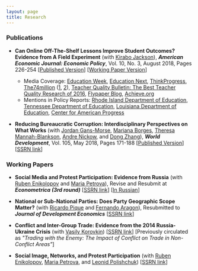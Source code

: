 ```yaml
---
layout: page
title: Research
---
```

### Publications

* **Can Online Off-The-Shelf Lessons Improve Student Outcomes? Evidence from A Field Experiment** (with [Kirabo Jackson](https://works.bepress.com/c_kirabo_jackson/)), ***American Economic Journal: Economic Policy***, Vol. 10, No. 3, August 2018, Pages 226-254
[[Published Version](https://www.aeaweb.org/articles?id=10.1257/pol.20170211)]
[[Working Paper Version](assets/AEJ_revised_version.pdf)]
    * Media Coverage: [Education Week](http://blogs.edweek.org/edweek/curriculum/2016/07/study_give_teachers_lesson_plans_not_professional_development.html?_ga=1.70657623.674026287.1468278369&cmp=SOC-SHR-twitter), [Education Next](https://www.educationnext.org/in-the-news-give-weak-teachers-good-lesson-plans-not-professional-development/), [ThinkProgress](https://thinkprogress.org/its-the-classroom-stupid-education-reform-needs-to-focus-on-teaching-and-learning-c5f67457ba7c/), [The74million](https://www.the74million.org/) ([1](https://www.the74million.org/article/the-74-interview-kirabo-jackson-on-the-importance-of-school-spending-soft-skills-and-teacher-quality/), [2](https://www.the74million.org/article/mcdougald-weisskirk-want-all-students-to-learn-make-sure-their-teachers-get-great-content-for-their-classrooms/)), [Teacher Quality Bulletin: The Best Teacher Quality Research of 2016](https://www.nctq.org/blog/The-best-teacher-quality-research-of-2016!), [Flypaper Blog](https://fordhaminstitute.org/national/commentary/can-online-lesson-plans-simplify-teaching), [Achieve.org](https://www.achieve.org/files/IMResearch2.0.pdf)
    * Mentions in Policy Reports: [Rhode Island Department of Education](https://www.ride.ri.gov/Portals/0/Uploads/Documents/Instruction-and-Assessment-World-Class-Standards/Curriculum/Curriculum%20Data%20Slides_public_final.pdf), [Tennessee Department of Education](https://www.tn.gov/content/dam/tn/stateboardofeducation/documents/sbe_workshop_january_25_2018/1-25-18%20Read%20to%20be%20Ready%20Update.pdf), [Louisiana Department of Education](https://www.louisianabelieves.com/docs/default-source/teacher-toolbox-resources/2017-pd-planning-guide-(fillable).pdf?sfvrsn=8), [Center for American Progress](https://www.americanprogress.org/issues/education-k-12/reports/2018/08/29/454705/curriculum-reform-nations-largest-school-districts/)

* **Reducing Bureaucratic Corruption: Interdisciplinary Perspectives on What Works** (with [Jordan Gans-Morse](http://faculty.wcas.northwestern.edu/~jlg562/index.html), [Mariana Borges](https://www.marianaborges.info), [Theresa Mannah-Blankson](http://blogs.umass.edu/towusuda/), [Andre Nickow](https://scholar.google.com/citations?user=suy4wDQAAAAJ&hl=en), and [Dong Zhang](https://sites.google.com/site/poliscidongzhang/)), ***World Development***, Vol. 105, May 2018, Pages 171-188
[[Published Version](https://www.sciencedirect.com/science/article/pii/S0305750X17304084)]
[[SSRN link](https://papers.ssrn.com/sol3/papers.cfm?abstract_id=2930520)]

### Working Papers

* **Social Media and Protest Participation: Evidence from Russia** (with [Ruben Enikolopov](https://sites.google.com/site/rubenenikolopov/) and [Maria Petrova](https://sites.google.com/site/mariapetrovaphd/)), Revise and Resubmit at ***Econometrica (3rd round)*** [[SSRN link](https://papers.ssrn.com/abstract=2696236)] [[In Russian](https://cyberleninka.ru/article/n/sotsialnye-media-i-politicheskie-protesty)]

* **National or Sub-National Parties: Does Party Geographic Scope Matter?** (with [Ricardo Pique](https://sites.google.com/site/piquericardo/home) and [Fernando Aragon](https://sites.google.com/view/fernandoaragon/home)), Resubmitted to ***Journal of Development Economics*** [[SSRN link](https://papers.ssrn.com/sol3/papers.cfm?abstract_id=2996172)]

* **Conflict and Inter-Group Trade: Evidence from the 2014 Russia-Ukraine Crisis** (with [Vasily Korovkin](https://sites.google.com/site/vaskorovkin/))
[[SSRN link](https://papers.ssrn.com/sol3/papers.cfm?abstract_id=3397276)] [Previously circulated as *"Trading with the Enemy: The Impact of Conflict on Trade in Non-Conflict Areas"*]

* **Social Image, Networks, and Protest Participation** (with [Ruben Enikolopov](https://sites.google.com/site/rubenenikolopov/), [Maria Petrova](https://sites.google.com/site/mariapetrovaphd/), and [Leonid Polishchuk](https://www.hse.ru/en/org/persons/65104)) [[SSRN link](https://papers.ssrn.com/sol3/papers.cfm?abstract_id=2940171)]
